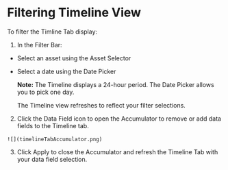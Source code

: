 # Filtering Timeline View

  To filter the Timline Tab display:
  
  1. In the Filter Bar:
   
   * Select an asset using the Asset Selector
   * Select a date using the Date Picker
   
      **Note:** The Timeline displays a 24-hour period. The Date Picker allows you to pick one day.
  
     The Timeline view refreshes to reflect your filter selections.
   
  2. Click the Data Field icon to open the Accumulator to remove or add data fields to the Timeline tab.

    ![](timelineTabAccumulator.png)
  
  3. Click Apply to close the Accumulator and refresh the Timeline Tab with your data field selection.